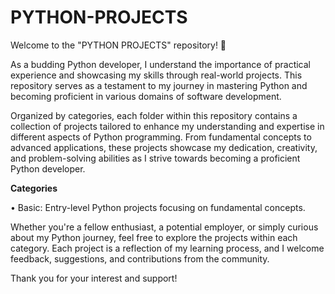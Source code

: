 # PYTHON-PROJECTS
Welcome to the "PYTHON PROJECTS" repository! 🐍

As a budding Python developer, I understand the importance of practical experience and showcasing my skills through real-world projects. This repository serves as a testament to my journey in mastering Python and becoming proficient in various domains of software development.

Organized by categories, each folder within this repository contains a collection of projects tailored to enhance my understanding and expertise in different aspects of Python programming. From fundamental concepts to advanced applications, these projects showcase my dedication, creativity, and problem-solving abilities as I strive towards becoming a proficient Python developer.

**Categories**

• Basic: Entry-level Python projects focusing on fundamental concepts.

Whether you're a fellow enthusiast, a potential employer, or simply curious about my Python journey, feel free to explore the projects within each category. Each project is a reflection of my learning process, and I welcome feedback, suggestions, and contributions from the community.

Thank you for your interest and support!
